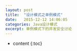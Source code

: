 ```yaml
---
layout: post
title:  "设计模式之单例模式"
date:   2015-12-12 14:06:05
categories: Java设计模式
excerpt: 单例模式下的并发安全讨论
---
```


* content
{:toc}

